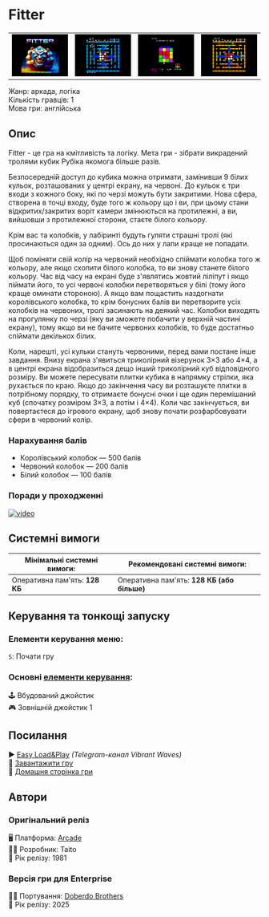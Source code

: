 # Fitter

| | | | |
| --- | --- | --- | --- |
|![screen1](screenshots/scrn_fitter_01.png)|![screen2](screenshots/scrn_fitter_02.png)|![screen3](screenshots/scrn_fitter_03.png)|![screen4](screenshots/scrn_fitter_04.png)|

Жанр: аркада, логіка  
Кількість гравців: 1  
Мова гри: англійська  


## Опис

Fitter - це гра на кмітливість та логіку. Мета гри - зібрати викрадений тролями кубик Рубіка якомога більше разів.

Безпосередній доступ до кубика можна отримати, замінивши 9 білих кульок, розташованих у центрі екрану, на червоні. До кульок є три входи з кожного боку, які по черзі можуть бути закритими. Нова сфера, створена в точці входу, буде того ж кольору що і ви, при цьому стани відкритих/закритих воріт камери змінюються на протилежні, а ви, вийшовши з протилежної сторони, стаєте білого кольору.

Крім вас та колобків, у лабіринті будуть гуляти страшні тролі (які просинаються один за одним). Ось до них у лапи краще не попадати.

Щоб поміняти свій колір на червоний необхідно спіймати колобка того ж кольору, але якщо схопити білого колобка, то ви знову станете білого кольору. Час від часу на екрані буде з'являтись жовтий ліліпут і якщо піймати його, то усі червоні колобки перетворяться у білі (тому його краще оминати стороною). А якщо вам пощастить наздогнати королівського колобка, то крім бонусних балів ви перетворите усіх колобків на червоних, тролі засинають на деякий час. Колобки виходять на прогулянку по черзі (яку ви зможете побачити у верхній частині екрану), тому якщо ви не бачите червоних колобків, то буде достатньо спіймати декількох білих.

Коли, нарешті, усі кульки стануть червоними, перед вами постане інше завдання. Внизу екрана з'явиться триколірний візерунок 3×3 або 4×4, а в центрі екрана відобразиться дещо інший триколірний куб відповідного розміру. Ви можете пересувати плитки кубика в напрямку стрілки, яка рухається по краю. Якщо до закінчення часу ви розташуєте плитки в потрібному порядку, то отримаєте бонусні очки і ще один перемішаний куб (спочатку розміром 3×3, а потім і 4×4). Коли час закінчується, ви повертаєтеся до ігрового екрану, щоб знову почати розфарбовувати сфери в червоний колір.

### Нарахування балів

- Королівський колобок — 500 балів
- Червоний колобок — 200 балів
- Білий колобок — 100 балів

### Поради у проходженні

[![video](https://img.youtube.com/vi/WCpbbhbd62A/0.jpg)](https://www.youtube.com/watch?v=WCpbbhbd62A)

## Системні вимоги

|Мінімальні системні вимоги:|Рекомендовані системні вимоги:|
|---------------------------|------------------------------|
|Оперативна пам'ять: **128 КБ**|Оперативна пам'ять: **128 КБ (або більше)**|  

## Керування та тонкощі запуску
### Елементи керування меню:

`S`: Почати гру

### Основні [елементи керування](../controllers.md):
🕹 Вбудований джойстик  
🎮 Зовнішній джойстик 1

## Посилання

▶ [Easy Load&Play](https://t.me/EP128k_Load_n_Play/761) *(Telegram-канал Vibrant Waves)*  
💾 [Завантажити гру](http://doberdobrothers.hu/ep128_files/fitter_ep128.rar)  
🏡 [Домашня сторінка гри](https://www.doberdobrothers.hu/?page_id=2854)

## Автори
### Оригінальний реліз
🖥 Платформа: [Arcade](https://www.arcade-history.com/?n=fitter-upright-model&page=detail&id=857)  
👨‍💻 Розробник: Taito  
📅 Рік релізу: 1981  

### Версія гри для Enterprise
👨‍💻 Портування: [Doberdo Brothers](../../community/doberdo_brothers.md)  
📅 Рік релізу: 2025